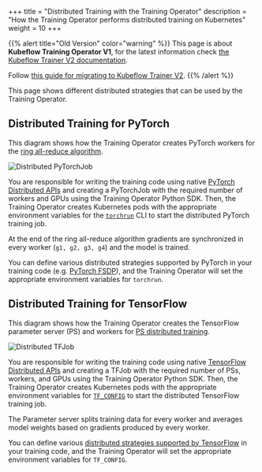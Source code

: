 +++
title = "Distributed Training with the Training Operator"
description = "How the Training Operator performs distributed training on Kubernetes"
weight = 10
+++

{{% alert title="Old Version" color="warning" %}}
This page is about **Kubeflow Training Operator V1**, for the latest information check
[the Kubeflow Trainer V2 documentation](/docs/components/trainer).

Follow [this guide for migrating to Kubeflow Trainer V2](/docs/components/trainer/operator-guides/migration).
{{% /alert %}}

This page shows different distributed strategies that can be used by the Training Operator.

## Distributed Training for PyTorch

This diagram shows how the Training Operator creates PyTorch workers for the
[ring all-reduce algorithm](https://tech.preferred.jp/en/blog/technologies-behind-distributed-deep-learning-allreduce/).

<img src="/docs/components/trainer/legacy-v1/images/distributed-pytorchjob.drawio.svg"
  alt="Distributed PyTorchJob"
  class="mt-3 mb-3">

You are responsible for writing the training code using native
[PyTorch Distributed APIs](https://pytorch.org/tutorials/beginner/dist_overview.html)
and creating a PyTorchJob with the required number of workers and GPUs using the Training Operator Python SDK.
Then, the Training Operator creates Kubernetes pods with the appropriate environment variables for the
[`torchrun`](https://pytorch.org/docs/stable/elastic/run.html) CLI to start the distributed
PyTorch training job.

At the end of the ring all-reduce algorithm gradients are synchronized
in every worker (`g1, g2, g3, g4`) and the model is trained.

You can define various distributed strategies supported by PyTorch in your training code
(e.g. [PyTorch FSDP](https://pytorch.org/docs/stable/fsdp.html)), and the Training Operator will set
the appropriate environment variables for `torchrun`.

## Distributed Training for TensorFlow

This diagram shows how the Training Operator creates the TensorFlow parameter server (PS) and workers for
[PS distributed training](https://www.tensorflow.org/tutorials/distribute/parameter_server_training).

<img src="/docs/components/trainer/legacy-v1/images/distributed-tfjob.drawio.svg"
  alt="Distributed TFJob"
  class="mt-3 mb-3">

You are responsible for writing the training code using native
[TensorFlow Distributed APIs](https://www.tensorflow.org/guide/distributed_training) and creating a
TFJob with the required number of PSs, workers, and GPUs using the Training Operator Python SDK.
Then, the Training Operator creates Kubernetes pods with the appropriate environment variables for
[`TF_CONFIG`](https://www.tensorflow.org/guide/distributed_training#setting_up_the_tf_config_environment_variable)
to start the distributed TensorFlow training job.

The Parameter server splits training data for every worker and averages model weights based on gradients
produced by every worker.

You can define various [distributed strategies supported by TensorFlow](https://www.tensorflow.org/guide/distributed_training#types_of_strategies)
in your training code, and the Training Operator will set the appropriate environment
variables for `TF_CONFIG`.
